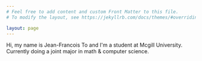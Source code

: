 ```yaml
---
# Feel free to add content and custom Front Matter to this file.
# To modify the layout, see https://jekyllrb.com/docs/themes/#overriding-theme-defaults

layout: page
---
```


Hi, my name is Jean-Francois To and I'm a student at Mcgill University. Currently doing a joint major in math & computer
science.
